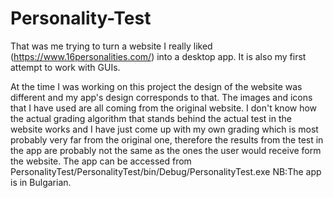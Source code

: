 # Personality-Test
That was me trying to turn a website I really liked (https://www.16personalities.com/) into a desktop app. It is also my first attempt to work with GUIs.

At the time I was working on this project the design of the website was different and my app's design corresponds to that. The images and icons that I have used are all coming from the original website.
I don't know how the actual grading algorithm that stands behind the actual test in the website works and I have just come up with my own grading which is most probably very far from the original one, therefore the results from the test in the app are probably not the same as the ones the user would receive form the website.
The app can be accessed from PersonalityTest/PersonalityTest/bin/Debug/PersonalityTest.exe
NB:The app is in Bulgarian.
